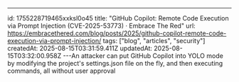 ---
id: 1755228719465xxksl0o45
title: "GitHub Copilot: Remote Code Execution via Prompt Injection (CVE-2025-53773) ·  Embrace The Red"
url: https://embracethered.com/blog/posts/2025/github-copilot-remote-code-execution-via-prompt-injection/
tags: ["blog", "articles", "security"]
createdAt: 2025-08-15T03:31:59.411Z
updatedAt: 2025-08-15T03:32:00.958Z
---An attacker can put GitHub Copilot into YOLO mode by modifying the project's settings.json file on the fly, and then executing commands, all without user approval

